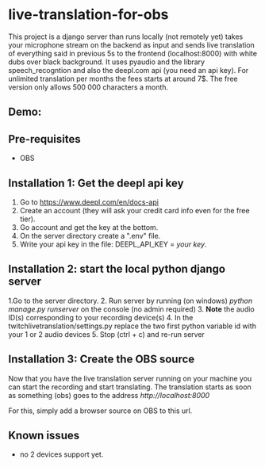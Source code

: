 # live-translation-for-obs

This project is a django server than runs locally (not remotely yet) takes your microphone stream on the backend as input and sends live translation of everything said in previous 5s to the frontend (localhost:8000) with white dubs over black background.
It uses pyaudio and the library speech_recogntion and also the deepl.com api (you need an api key). For unlimited translation per months the fees starts at around 7$. The free version only allows 500 000 characters a month.

## Demo: 

## Pre-requisites
- OBS


## Installation 1: Get the deepl api key

1. Go to https://www.deepl.com/en/docs-api
2. Create an account (they will ask your credit card info even for the free tier).
3. Go account and get the key at the bottom.
4. On the server directory create a ".env" file.
5. Write your api key in the file: DEEPL_API_KEY = *your key*.

## Installation 2: start the local python django server

1.Go to the server directory.
2. Run server by running (on windows) *python manage.py runserver* on the console (no admin required)
3. **Note** the audio ID(s) corresponding to your recording device(s)
4. In the twitchlivetranslation/settings.py replace the two first python variable id with your 1 or 2 audio devices
5. Stop (ctrl + c) and re-run server

## Installation 3: Create the OBS source

Now that you have the live translation server running on your machine you can start the recording and start translating. The translation starts as soon as something (obs) goes to the address *http://localhost:8000*

For this, simply add a browser source on OBS to this url.


## Known issues

- no 2 devices support yet.
